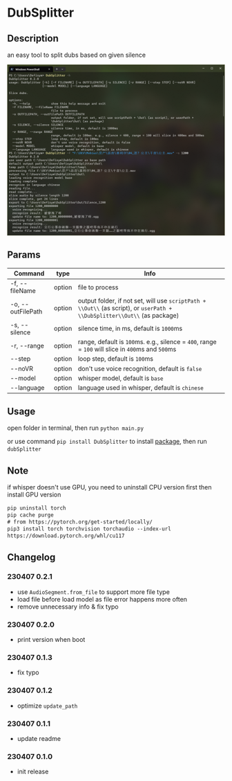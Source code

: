 # DubSplitter

## Description

an easy tool to split dubs based on given silence

![Screenshot](https://github.com/defisym/HibiscusAVGEngine/blob/main/Utilities/DubSplitter/Screenshot.png?raw=true)

## Params

| Command           | type   | Info                                                                                                                      |
|-------------------|--------|---------------------------------------------------------------------------------------------------------------------------|
| -f, --fileName    | option | file to process                                                                                                           |
| -o, --outFilePath | option | output folder, if not set, will use `scriptPath + \\Out\\` (as script), or `userPath + \\DubSplitter\\Out\\` (as package) |
| -s, --silence     | option | silence time, in ms, default is `1000`ms                                                                                  |
| -r, --range       | option | range, default is `100`ms. e.g., silence = `400`, range = `100` will slice in `400`ms and `500`ms                         |
| --step            | option | loop step, default is `100`ms                                                                                             |
| --noVR            | option | don't use voice recognition, default is `false`                                                                           |
| --model           | option | whisper model, default is `base`                                                                                          |
| --language        | option | language used in whisper, default is `chinese`                                                                            |

## Usage

open folder in terminal, then run `python main.py`

or use command `pip install DubSplitter` to install [package](https://pypi.org/project/DubSplitter/), then
run `dubSplitter`

## Note

if whisper doesn't use GPU, you need to uninstall CPU version first then install GPU version

```shell
pip uninstall torch
pip cache purge
# from https://pytorch.org/get-started/locally/
pip3 install torch torchvision torchaudio --index-url https://download.pytorch.org/whl/cu117
```

## Changelog

### 230407 0.2.1

- use `AudioSegment.from_file` to support more file type
- load file before load model as file error happens more often
- remove unnecessary info & fix typo

### 230407 0.2.0

- print version when boot

### 230407 0.1.3

- fix typo

### 230407 0.1.2

- optimize `update_path`

### 230407 0.1.1

- update readme

### 230407 0.1.0

- init release